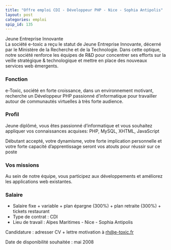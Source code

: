 ```yaml
---
title: "Offre emploi CDI - Développeur PHP - Nice - Sophia Antipolis"
layout: post
categories: emploi
spip_id: 135
---
```

<p class="chapo">
Jeune Entreprise Innovante<br>
La société e-toxic a reçu le statut de Jeune Entreprise Innovante, décerné par le Ministère de la Recherche et de la Technologie.  Dans cette optique, notre société renforce les équipes de  R&amp;D pour  concentrer ses efforts sur la veille stratégique &amp; technologique et mettre en place des nouveaux services web émergents.
</p>

### Fonction ###
e-Toxic, société en forte croissance, dans un environnement motivant, recherche un Développeur PHP  passionné d’informatique pour travailler autour de communautés virtuelles à très forte audience.

### Profil ###
Jeune diplômé, vous êtes passionné d’informatique et vous souhaitez appliquer vos connaissances acquises: PHP, MySQL, XHTML, JavaScript

Débutant accepté, votre dynamisme, votre forte implication personnelle et votre forte capacité d’apprentissage seront vos atouts pour réussir sur ce poste

### Vos missions ###
Au sein de notre équipe, vous participez aux développements et améliorez les applications web existantes.

### Salaire ###
- Salaire fixe + variable + plan épargne (300%) + plan retraite (300%) + tickets restaurant
- Type de contrat : CDI
- Lieu de travail : Alpes Maritimes - Nice - Sophia Antipolis

Candidature : adresser CV + lettre motivation à rh@e-toxic.fr

Date de disponibilité souhaitée : mai 2008


